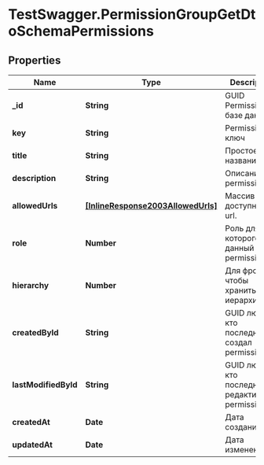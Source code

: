 # TestSwagger.PermissionGroupGetDtoSchemaPermissions

## Properties

Name | Type | Description | Notes
------------ | ------------- | ------------- | -------------
**_id** | **String** | GUID Permission в базе данных | 
**key** | **String** | Permission ключ | 
**title** | **String** | Простое название. | 
**description** | **String** | Описание permission | 
**allowedUrls** | [**[InlineResponse2003AllowedUrls]**](InlineResponse2003AllowedUrls.md) | Массив доступных url. | 
**role** | **Number** | Роль для которого данный permission | 
**hierarchy** | **Number** | Для фронта, чтобы хранить иерархию. | [optional] 
**createdById** | **String** | GUID любого, кто последний создал permission. | 
**lastModifiedById** | **String** | GUID любого, кто последний редактировал permission. | [optional] 
**createdAt** | **Date** | Дата создания | 
**updatedAt** | **Date** | Дата изменения | 


